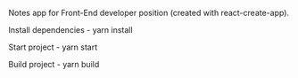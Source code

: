 Notes app for Front-End developer position (created with react-create-app).

Install dependencies - yarn install

Start project - yarn start

Build project - yarn build
